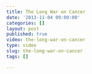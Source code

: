 ```yaml
---
title: The Long War on Cancer
date: '2013-11-04 09:00:00'
categories: []
layout: post
published: true
video: the-long-war-on-cancer
type: video
slug: the-long-war-on-cancer
tags: []

---
```

